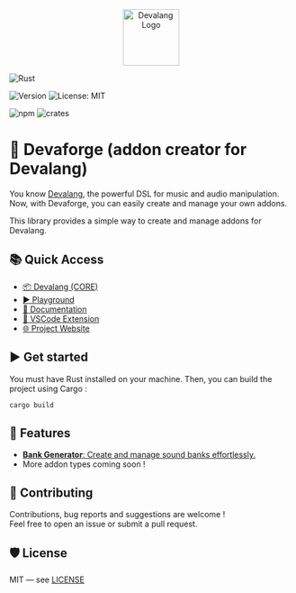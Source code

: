 <div align="center">
  <img src="https://devalang.com/images/devalang-logo-min.png" alt="Devalang Logo" width="100" />
</div>

![Rust](https://img.shields.io/badge/Made%20with-Rust-orange?logo=rust)

![Version](https://img.shields.io/npm/v/@devaloop/devaforge)
![License: MIT](https://img.shields.io/badge/license-MIT-green)

![npm](https://img.shields.io/npm/dt/@devaloop/devaforge)
![crates](https://img.shields.io/crates/d/devaforge)

# 🦊 Devaforge (addon creator for Devalang)

You know [Devalang](https://devalang.com), the powerful DSL for music and audio manipulation. Now, with Devaforge, you can easily create and manage your own addons.

This library provides a simple way to create and manage addons for Devalang.

## 📚 Quick Access

- [📦 Devalang (CORE)](https://github.com/devaloop-labs/devalang)
- [▶️ Playground](https://playground.devalang.com)
- [📖 Documentation](https://docs.devalang.com)
- [🧩 VSCode Extension](https://marketplace.visualstudio.com/items?itemName=devaloop.devalang-vscode)
- [🌐 Project Website](https://devalang.com)

## ▶️ Get started

You must have Rust installed on your machine. Then, you can build the project using Cargo :

```bash
cargo build
```

## 🚀 Features

- [**Bank Generator**: Create and manage sound banks effortlessly.](./docs/BANKS.md)
- More addon types coming soon !

## 🤝 Contributing

Contributions, bug reports and suggestions are welcome !  
Feel free to open an issue or submit a pull request.

## 🛡️ License

MIT — see [LICENSE](./LICENSE)
